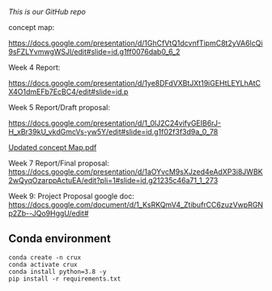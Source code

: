 *This is our GitHub repo*

concept map:

https://docs.google.com/presentation/d/1GhCfVtQ1dcvnfTipmC8t2yVA6lcQi9sFZLYvmwgWSJI/edit#slide=id.g1ff0076dab0_6_2

Week 4 Report:

https://docs.google.com/presentation/d/1ye8DFdVXBtJXt19iGEHtLEYLhAtCX4O1dmEFb7EcBC4/edit#slide=id.p

Week 5 Report/Draft proposal:

https://docs.google.com/presentation/d/1_0lJ2C24vifyGEIB6rJ-H_xBr39kU_vkdGmcVs-yw5Y/edit#slide=id.g1f02f3f3d9a_0_78

[Updated concept Map.pdf](https://github.com/LeouYing/CRUX-BCI-Project-2023/files/10829956/Updated.concept.Map.pdf)

Week 7 Report/Final proposal:
https://docs.google.com/presentation/d/1aOYvcM9sXJzed4eAdXP3i8JWBK2wQyqOzarppActuEA/edit?pli=1#slide=id.g21235c46a71_1_273

Week 9: Project Proposal google doc:
https://docs.google.com/document/d/1_KsRKQmV4_ZtibufrCC6zuzVwpRGNp2Zb--JQo9HggU/edit#


## Conda environment
 ```
 conda create -n crux
 conda activate crux
 conda install python=3.8 -y
 pip install -r requirements.txt
 ```